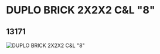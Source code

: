 # DUPLO BRICK 2X2X2 C&L "8"
## 13171
![DUPLO BRICK 2X2X2 C&L "8"](https://lc-www-live-s.legocdn.com/media/bricks/5/2/6024083.jpg)